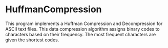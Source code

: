 # HuffmanCompression
This program implements a Huffman Compression and Decompression for ASCII text files. This data compression algorithm assigns binary codes to characters based on their frequency. The most frequent characters are given the shortest codes.
